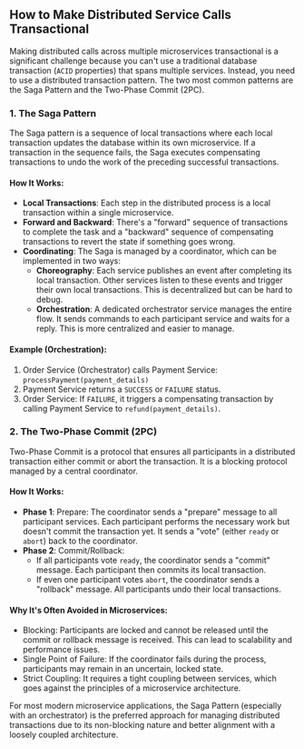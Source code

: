 
## How to Make Distributed Service Calls Transactional

Making distributed calls across multiple microservices transactional is a significant challenge because you can't use a traditional database transaction (`ACID` properties) that spans multiple services. Instead, you need to use a distributed transaction pattern. The two most common patterns are the Saga Pattern and the Two-Phase Commit (2PC).

### 1. The Saga Pattern
   The Saga pattern is a sequence of local transactions where each local transaction updates the database within its own microservice. If a transaction in the sequence fails, the Saga executes compensating transactions to undo the work of the preceding successful transactions.

#### How It Works:
- **Local Transactions**: Each step in the distributed process is a local transaction within a single microservice.
- **Forward and Backward**: There's a "forward" sequence of transactions to complete the task and a "backward" sequence of compensating transactions to revert the state if something goes wrong.
- **Coordinating**: The Saga is managed by a coordinator, which can be implemented in two ways:
  - **Choreography**: Each service publishes an event after completing its local transaction. Other services listen to these events and trigger their own local transactions. This is decentralized but can be hard to debug.
  - **Orchestration**: A dedicated orchestrator service manages the entire flow. It sends commands to each participant service and waits for a reply. This is more centralized and easier to manage.

#### Example (Orchestration):

1. Order Service (Orchestrator) calls Payment Service: `processPayment(payment_details)`
2. Payment Service returns a `SUCCESS` or `FAILURE` status.
3. Order Service: If `FAILURE`, it triggers a compensating transaction by calling Payment Service to `refund(payment_details)`.

### 2. The Two-Phase Commit (2PC)
   Two-Phase Commit is a protocol that ensures all participants in a distributed transaction either commit or abort the transaction. It is a blocking protocol managed by a central coordinator.

#### How It Works:
- **Phase 1**: Prepare: The coordinator sends a "prepare" message to all participant services. Each participant performs the necessary work but doesn't commit the transaction yet. It sends a "vote" (either `ready` or `abort`) back to the coordinator.
- **Phase 2**: Commit/Rollback:
  - If all participants vote `ready`, the coordinator sends a "commit" message. Each participant then commits its local transaction.
  - If even one participant votes `abort`, the coordinator sends a "rollback" message. All participants undo their local transactions.

#### Why It's Often Avoided in Microservices:
- Blocking: Participants are locked and cannot be released until the commit or rollback message is received. This can lead to scalability and performance issues.
- Single Point of Failure: If the coordinator fails during the process, participants may remain in an uncertain, locked state.
- Strict Coupling: It requires a tight coupling between services, which goes against the principles of a microservice architecture.

For most modern microservice applications, the Saga Pattern (especially with an orchestrator) is the preferred approach for managing distributed transactions due to its non-blocking nature and better alignment with a loosely coupled architecture.